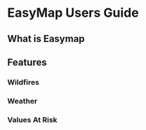 # EasyMap Users Guide

## What is Easymap

## Features

### Wildfires

### Weather

### Values At Risk

